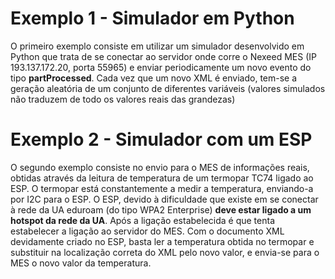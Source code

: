 # Exemplo 1 - Simulador em Python

O primeiro exemplo consiste em utilizar um simulador desenvolvido em Python que trata de se conectar ao servidor onde corre o Nexeed MES (IP 193.137.172.20, porta 55965) e enviar periodicamente um novo evento do tipo <b>partProcessed</b>.
Cada vez que um novo XML é enviado, tem-se a geração aleatória de um conjunto de diferentes variáveis (valores simulados não traduzem de todo os valores reais das grandezas)


# Exemplo 2 - Simulador com um ESP

O segundo exemplo consiste no envio para o MES de informações reais, obtidas através da leitura de temperatura de um termopar TC74 ligado ao ESP. O termopar está constantemente a medir a temperatura, enviando-a por I2C para o ESP. 
O ESP, devido à dificuldade que existe em se conectar à rede da UA eduroam (do tipo WPA2 Enterprise) <b>deve estar ligado a um hotspot da rede da UA</b>. Após a ligação estabelecida é que tenta estabelecer a ligação ao servidor do MES. 
Com o documento XML devidamente criado no ESP, basta ler a temperatura obtida no termopar e substituir na localização correta do XML pelo novo valor, e envia-se para o MES o novo valor da temperatura.
